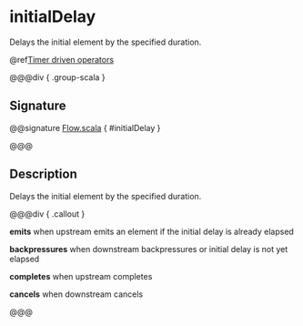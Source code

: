 # initialDelay

Delays the initial element by the specified duration.

@ref[Timer driven operators](../index.md#timer-driven-operators)

@@@div { .group-scala }

## Signature

@@signature [Flow.scala]($akka$/akka-stream/src/main/scala/akka/stream/scaladsl/Flow.scala) { #initialDelay }

@@@

## Description

Delays the initial element by the specified duration.


@@@div { .callout }

**emits** when upstream emits an element if the initial delay is already elapsed

**backpressures** when downstream backpressures or initial delay is not yet elapsed

**completes** when upstream completes

**cancels** when downstream cancels

@@@

